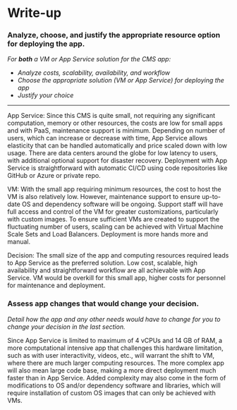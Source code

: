# Write-up

### Analyze, choose, and justify the appropriate resource option for deploying the app.

*For **both** a VM or App Service solution for the CMS app:*
- *Analyze costs, scalability, availability, and workflow*
- *Choose the appropriate solution (VM or App Service) for deploying the app*
- *Justify your choice*
---
App Service:
Since this CMS is quite small, not requiring any significant computation, memory or other resources, the costs are low for small apps and with PaaS, maintenance support is minimum. Depending on number of users, which can increase or decrease with time, App Service allows elasticity that can be handled automatically and price scaled down with low usage. There are data centers around the globe for low latency to users, with additional optional support for disaster recovery. Deployment with App Service is straightforward with automatic CI/CD using code repositories like GitHub or Azure or private repo.

VM:
With the small app requiring minimum resources, the cost to host the VM is also relatively low. However, maintenance support to ensure up-to-date OS and dependency software will be ongoing. Support staff will have full access and control of the VM for greater customizations, particularly with custom images. To ensure sufficient VMs are created to support the fluctuating number of users, scaling can be achieved with Virtual Machine Scale Sets and Load Balancers. Deployment is more hands more and manual.

Decision:
The small size of the app and computing resources required leads to App Service as the preferred solution. Low cost, scalable, high availability and straightforward workflow are all achievable with App Service. VM would be overkill for this small app, higher costs for personnel for maintenance and deployment. 

### Assess app changes that would change your decision.

*Detail how the app and any other needs would have to change for you to change your decision in the last section.*

Since App Service is limited to maximum of 4 vCPUs and 14 GB of RAM, a more computational intensive app that challenges this hardware limitation, such as with user interactivity, videos, etc., will warrant the shift to VM, where there are much larger computing resources. The more complex app will also mean large code base, making a more direct deployment much faster than in App Service. Added complexity may also come in the form of modifications to OS and/or dependency software and libraries, which will require installation of custom OS images that can only be achieved with VMs.     